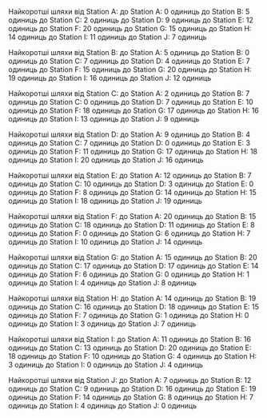 Найкоротші шляхи від Station A:
  до Station A: 0 одиниць
  до Station B: 5 одиниць
  до Station C: 2 одиниць
  до Station D: 9 одиниць
  до Station E: 12 одиниць
  до Station F: 20 одиниць
  до Station G: 15 одиниць
  до Station H: 14 одиниць
  до Station I: 11 одиниць
  до Station J: 7 одиниць

Найкоротші шляхи від Station B:
  до Station A: 5 одиниць
  до Station B: 0 одиниць
  до Station C: 7 одиниць
  до Station D: 4 одиниць
  до Station E: 7 одиниць
  до Station F: 15 одиниць
  до Station G: 20 одиниць
  до Station H: 19 одиниць
  до Station I: 16 одиниць
  до Station J: 12 одиниць

Найкоротші шляхи від Station C:
  до Station A: 2 одиниць
  до Station B: 7 одиниць
  до Station C: 0 одиниць
  до Station D: 7 одиниць
  до Station E: 10 одиниць
  до Station F: 18 одиниць
  до Station G: 17 одиниць
  до Station H: 16 одиниць
  до Station I: 13 одиниць
  до Station J: 9 одиниць

Найкоротші шляхи від Station D:
  до Station A: 9 одиниць
  до Station B: 4 одиниць
  до Station C: 7 одиниць
  до Station D: 0 одиниць
  до Station E: 3 одиниць
  до Station F: 11 одиниць
  до Station G: 17 одиниць
  до Station H: 18 одиниць
  до Station I: 20 одиниць
  до Station J: 16 одиниць

Найкоротші шляхи від Station E:
  до Station A: 12 одиниць
  до Station B: 7 одиниць
  до Station C: 10 одиниць
  до Station D: 3 одиниць
  до Station E: 0 одиниць
  до Station F: 8 одиниць
  до Station G: 14 одиниць
  до Station H: 15 одиниць
  до Station I: 18 одиниць
  до Station J: 19 одиниць

Найкоротші шляхи від Station F:
  до Station A: 20 одиниць
  до Station B: 15 одиниць
  до Station C: 18 одиниць
  до Station D: 11 одиниць
  до Station E: 8 одиниць
  до Station F: 0 одиниць
  до Station G: 6 одиниць
  до Station H: 7 одиниць
  до Station I: 10 одиниць
  до Station J: 14 одиниць

Найкоротші шляхи від Station G:
  до Station A: 15 одиниць
  до Station B: 20 одиниць
  до Station C: 17 одиниць
  до Station D: 17 одиниць
  до Station E: 14 одиниць
  до Station F: 6 одиниць
  до Station G: 0 одиниць
  до Station H: 1 одиниць
  до Station I: 4 одиниць
  до Station J: 8 одиниць

Найкоротші шляхи від Station H:
  до Station A: 14 одиниць
  до Station B: 19 одиниць
  до Station C: 16 одиниць
  до Station D: 18 одиниць
  до Station E: 15 одиниць
  до Station F: 7 одиниць
  до Station G: 1 одиниць
  до Station H: 0 одиниць
  до Station I: 3 одиниць
  до Station J: 7 одиниць

Найкоротші шляхи від Station I:
  до Station A: 11 одиниць
  до Station B: 16 одиниць
  до Station C: 13 одиниць
  до Station D: 20 одиниць
  до Station E: 18 одиниць
  до Station F: 10 одиниць
  до Station G: 4 одиниць
  до Station H: 3 одиниць
  до Station I: 0 одиниць
  до Station J: 4 одиниць

Найкоротші шляхи від Station J:
  до Station A: 7 одиниць
  до Station B: 12 одиниць
  до Station C: 9 одиниць
  до Station D: 16 одиниць
  до Station E: 19 одиниць
  до Station F: 14 одиниць
  до Station G: 8 одиниць
  до Station H: 7 одиниць
  до Station I: 4 одиниць
  до Station J: 0 одиниць